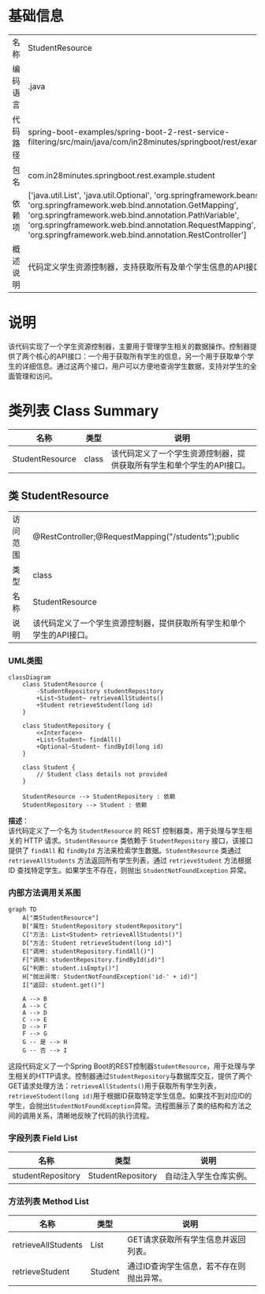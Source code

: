 # 基础信息

|      |      |
|------|------|
| 名称 | StudentResource |
| 编码语言 | .java |
| 代码路径 | spring-boot-examples/spring-boot-2-rest-service-filtering/src/main/java/com/in28minutes/springboot/rest/example/student/StudentResource.java |
| 包名 | com.in28minutes.springboot.rest.example.student |
| 依赖项 | ['java.util.List', 'java.util.Optional', 'org.springframework.beans.factory.annotation.Autowired', 'org.springframework.web.bind.annotation.GetMapping', 'org.springframework.web.bind.annotation.PathVariable', 'org.springframework.web.bind.annotation.RequestMapping', 'org.springframework.web.bind.annotation.RestController'] |
| 概述说明 | 代码定义学生资源控制器，支持获取所有及单个学生信息的API接口。 |

# 说明

该代码实现了一个学生资源控制器，主要用于管理学生相关的数据操作。控制器提供了两个核心的API接口：一个用于获取所有学生的信息，另一个用于获取单个学生的详细信息。通过这两个接口，用户可以方便地查询学生数据，支持对学生的全面管理和访问。

# 类列表 Class Summary

| 名称   | 类型  | 说明 |
|-------|------|-------------|
| StudentResource | class | 该代码定义了一个学生资源控制器，提供获取所有学生和单个学生的API接口。 |



## 类 StudentResource

|      |      |
|------|------|
| 访问范围 | @RestController;@RequestMapping("/students");public |
| 类型 | class |
| 名称 | StudentResource |
| 说明 | 该代码定义了一个学生资源控制器，提供获取所有学生和单个学生的API接口。 |


### UML类图

```mermaid
classDiagram
    class StudentResource {
        -StudentRepository studentRepository
        +List~Student~ retrieveAllStudents()
        +Student retrieveStudent(long id)
    }

    class StudentRepository {
        <<Interface>>
        +List~Student~ findAll()
        +Optional~Student~ findById(long id)
    }

    class Student {
        // Student class details not provided
    }

    StudentResource --> StudentRepository : 依赖
    StudentRepository --> Student : 依赖
```

**描述**：  
该代码定义了一个名为 `StudentResource` 的 REST 控制器类，用于处理与学生相关的 HTTP 请求。`StudentResource` 类依赖于 `StudentRepository` 接口，该接口提供了 `findAll` 和 `findById` 方法来检索学生数据。`StudentResource` 类通过 `retrieveAllStudents` 方法返回所有学生列表，通过 `retrieveStudent` 方法根据 ID 查找特定学生。如果学生不存在，则抛出 `StudentNotFoundException` 异常。


### 内部方法调用关系图

```mermaid
graph TD
    A["类StudentResource"]
    B["属性: StudentRepository studentRepository"]
    C["方法: List<Student> retrieveAllStudents()"]
    D["方法: Student retrieveStudent(long id)"]
    E["调用: studentRepository.findAll()"]
    F["调用: studentRepository.findById(id)"]
    G["判断: student.isEmpty()"]
    H["抛出异常: StudentNotFoundException('id-' + id)"]
    I["返回: student.get()"]

    A --> B
    A --> C
    A --> D
    C --> E
    D --> F
    F --> G
    G -- 是 --> H
    G -- 否 --> I
```

这段代码定义了一个Spring Boot的REST控制器`StudentResource`，用于处理与学生相关的HTTP请求。控制器通过`StudentRepository`与数据库交互，提供了两个GET请求处理方法：`retrieveAllStudents()`用于获取所有学生列表，`retrieveStudent(long id)`用于根据ID获取特定学生信息。如果找不到对应ID的学生，会抛出`StudentNotFoundException`异常。流程图展示了类的结构和方法之间的调用关系，清晰地反映了代码的执行流程。

### 字段列表 Field List

| 名称  | 类型  | 说明 |
|-------|-------|------|
| studentRepository | StudentRepository | 自动注入学生仓库实例。 |

### 方法列表 Method List

| 名称  | 类型  | 说明 |
|-------|-------|------|
| retrieveAllStudents | List<Student> | GET请求获取所有学生信息并返回列表。 |
| retrieveStudent | Student | 通过ID查询学生信息，若不存在则抛出异常。 |




